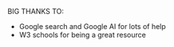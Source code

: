 






BIG THANKS TO:
- Google search and Google AI for lots of help
- W3 schools for being a great resource